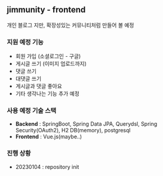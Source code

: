 ## jimmunity - frontend

개인 블로그 지만, 확장성있는 커뮤니티처럼 만들어 볼 예정

### 지원 예정 기능
* 회원 가입 (소셜로그인 - 구글)
* 게시글 쓰기 (이미지 업로드까지)
* 댓글 쓰기
* 대댓글 쓰기
* 게시글과 댓글 좋아요
* 기타 생각나는 기능 추가 예정

### 사용 예정 기술 스택
* **Backend** : SpringBoot, Spring Data JPA, Querydsl, Spring Security(OAuth2), H2 DB(memory), postgresql 
* **Frontend** : Vue.js(maybe..)

### 진행 상황
* 20230104 : repository init
